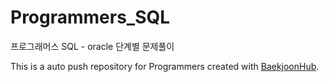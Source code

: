 # Programmers_SQL
프로그래머스 SQL - oracle 단계별 문제풀이

This is a auto push repository for Programmers created with [BaekjoonHub](https://github.com/BaekjoonHub/BaekjoonHub).
